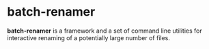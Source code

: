 batch-renamer
=============

**batch-renamer** is a framework and a set of command line utilities for
interactive renaming of a potentially large number of files.
